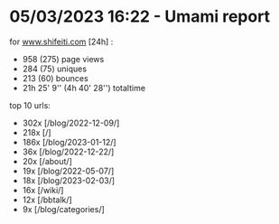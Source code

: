 # 05/03/2023 16:22 - Umami report
for www.shifeiti.com [24h] :

 - 958 (275) page views
 - 284 (75) uniques
 - 213 (60) bounces
 - 21h 25' 9'' (4h 40' 28'') totaltime


top 10 urls:
 - 302x [/blog/2022-12-09/]
 - 218x [/]
 - 186x [/blog/2023-01-12/]
 - 36x [/blog/2022-12-22/]
 - 20x [/about/]
 - 19x [/blog/2022-05-07/]
 - 18x [/blog/2023-02-03/]
 - 16x [/wiki/]
 - 12x [/bbtalk/]
 - 9x [/blog/categories/]


